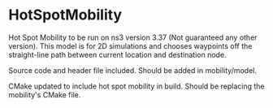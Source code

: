 # HotSpotMobility

Hot Spot Mobility to be run on ns3 version 3.37 (Not guaranteed any other version). This model is for 2D simulations and chooses waypoints off the straight-line path between current location and destination node.

Source code and header file included. Should be added in mobility/model. 

CMake updated to include hot spot mobility in build. Should be replacing the mobility's CMake file.
